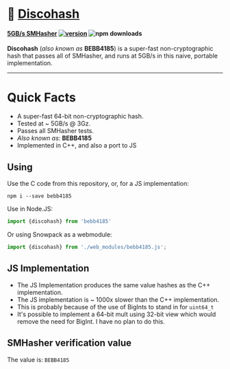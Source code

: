 # :city_sunrise: [Discohash](https://github.com/cris691/discohash)

#### **[5GB/s SMHasher](https://github.com/cris691/discohash/blob/master/Disco3.result.txt)**  [![version](https://img.shields.io/npm/v/bebb4185.svg?label=&color=0080FF)](https://github.com/cris691/discohash/releases/latest) ![npm downloads](https://img.shields.io/npm/dt/bebb4185)

**Discohash** (*also known as* **BEBB4185**) is a super-fast non-cryptographic hash that passes all of SMHasher, and runs at 5GB/s in this naive, portable implementation.

------

# Quick Facts

- A super-fast 64-bit non-cryptographic hash.
- Tested at ~ 5GB/s @ 3Gz.
- Passes all SMHasher tests. 
- *Also known as*: **BEBB4185**
- Implemented in C++, and also a port to JS

## Using

Use the C code from this repository, or, for a JS implementation:

```console
npm i --save bebb4185
```

Use in Node.JS:

```js
import {discohash} from 'bebb4185'
```

Or using Snowpack as a webmodule:

```js
import {discohash} from './web_modules/bebb4185.js';
```

## JS Implementation

- The JS Implementation produces the same value hashes as the C++ implementation.
- The JS implementation is ~ 1000x slower than the C++ implementation.
- This is probably because of the use of BigInts to stand in for `uint64_t`
- It's possible to implement a 64-bit mult using 32-bit view which would remove the need for BigInt. I have no plan to do this.

## SMHasher verification value

The value is: `BEBB4185`


